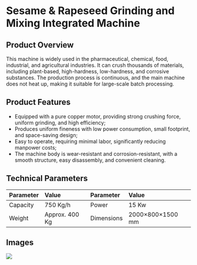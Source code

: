 # Sesame & Rapeseed Grinding and Mixing Integrated Machine

## Product Overview

This machine is widely used in the pharmaceutical, chemical, food, industrial, and agricultural industries. It can crush thousands of materials, including plant-based, high-hardness, low-hardness, and corrosive substances. The production process is continuous, and the main machine does not heat up, making it suitable for large-scale batch processing.

## Product Features

* Equipped with a pure copper motor, providing strong crushing force, uniform grinding, and high efficiency;
* Produces uniform fineness with low power consumption, small footprint, and space-saving design;
* Easy to operate, requiring minimal labor, significantly reducing manpower costs;
* The machine body is wear-resistant and corrosion-resistant, with a smooth structure, easy disassembly, and convenient cleaning.

## Technical Parameters

| Parameter   | Value         | Parameter   | Value          |
| :---------- | :------------ | :---------- | :------------- |
| Capacity    | 750 Kg/h      | Power       | 15 Kw          |
| Weight      | Approx. 400 Kg | Dimensions  | 2000×800×1500 mm |

## Images
![](https://i.postimg.cc/ZYq7J51L/202509051417544.png?dl=1)